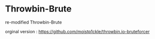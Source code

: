 # Throwbin-Brute
re-modified Throwbin-Brute


orginal version : https://github.com/moistp1ckle/throwbin.io-bruteforcer



